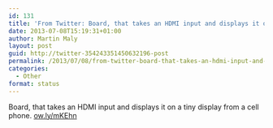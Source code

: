 ```yaml
---
id: 131
title: 'From Twitter: Board, that takes an HDMI input and displays it on&#8230;'
date: 2013-07-08T15:19:31+01:00
author: Martin Maly
layout: post
guid: http://twitter-354243351450632196-post
permalink: /2013/07/08/from-twitter-board-that-takes-an-hdmi-input-and-displays-it-on/
categories:
  - Other
format: status
---
```

Board, that takes an HDMI input and displays it on a tiny display from a cell phone. [ow.ly/mKEhn](http://ow.ly/mKEhn)